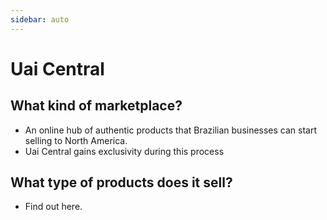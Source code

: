```yaml
---
sidebar: auto
---
```


# Uai Central

## What kind of marketplace?

- An online hub of authentic products that Brazilian businesses can start selling to North America.
- Uai Central gains exclusivity during this process

## What type of products does it sell?

- Find out here.
